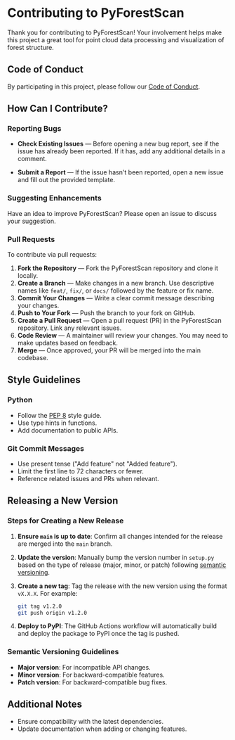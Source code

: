 # Contributing to PyForestScan

Thank you for contributing to PyForestScan! Your involvement helps make this project a great tool for point cloud data processing and visualization of forest structure.

## Code of Conduct

By participating in this project, please follow our [Code of Conduct](CODE_OF_CONDUCT.md).

## How Can I Contribute?

### Reporting Bugs

- **Check Existing Issues** — Before opening a new bug report, see if the issue has already been reported. If it has, add any additional details in a comment.
  
- **Submit a Report** — If the issue hasn't been reported, open a new issue and fill out the provided template.

### Suggesting Enhancements

Have an idea to improve PyForestScan? Please open an issue to discuss your suggestion.

### Pull Requests

To contribute via pull requests:

1. **Fork the Repository** — Fork the PyForestScan repository and clone it locally.
2. **Create a Branch** — Make changes in a new branch. Use descriptive names like `feat/`, `fix/`, or `docs/` followed by the feature or fix name.
3. **Commit Your Changes** — Write a clear commit message describing your changes.
4. **Push to Your Fork** — Push the branch to your fork on GitHub.
5. **Create a Pull Request** — Open a pull request (PR) in the PyForestScan repository. Link any relevant issues.
6. **Code Review** — A maintainer will review your changes. You may need to make updates based on feedback.
7. **Merge** — Once approved, your PR will be merged into the main codebase.

## Style Guidelines

### Python

- Follow the [PEP 8](https://pep8.org/) style guide.
- Use type hints in functions.
- Add documentation to public APIs.

### Git Commit Messages

- Use present tense ("Add feature" not "Added feature").
- Limit the first line to 72 characters or fewer.
- Reference related issues and PRs when relevant.

## Releasing a New Version

### Steps for Creating a New Release

1. **Ensure `main` is up to date**:
   Confirm all changes intended for the release are merged into the `main` branch.

2. **Update the version**:
   Manually bump the version number in `setup.py` based on the type of release (major, minor, or patch) following [semantic versioning](https://semver.org/).

3. **Create a new tag**:
   Tag the release with the new version using the format `vX.X.X`. For example:
   ```bash
   git tag v1.2.0
   git push origin v1.2.0
   ```

4. **Deploy to PyPI**:
   The GitHub Actions workflow will automatically build and deploy the package to PyPI once the tag is pushed.

### Semantic Versioning Guidelines
- **Major version**: For incompatible API changes.
- **Minor version**: For backward-compatible features.
- **Patch version**: For backward-compatible bug fixes.

## Additional Notes

- Ensure compatibility with the latest dependencies.
- Update documentation when adding or changing features.
